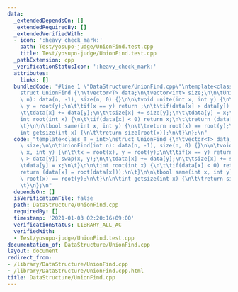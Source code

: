 ```yaml
---
data:
  _extendedDependsOn: []
  _extendedRequiredBy: []
  _extendedVerifiedWith:
  - icon: ':heavy_check_mark:'
    path: Test/yosupo-judge/UnionFind.test.cpp
    title: Test/yosupo-judge/UnionFind.test.cpp
  _pathExtension: cpp
  _verificationStatusIcon: ':heavy_check_mark:'
  attributes:
    links: []
  bundledCode: "#line 1 \"DataStructure/UnionFind.cpp\"\ntemplate<class T = int>\n\
    struct UnionFind {\n\tvector<T> data;\n\tvector<int> size;\n\n\tUnionFind(int\
    \ n): data(n, -1), size(n, 0) {}\n\n\tvoid unite(int x, int y) {\n\t\tx = root(x),\
    \ y = root(y);\n\t\tif(x == y) return ;\n\t\tif(data[x] > data[y]) swap(x, y);\n\
    \t\tdata[x] += data[y];\n\t\tsize[x] += size[y];\n\t\tdata[y] = x;\n\t}\n\n\t\
    int root(int x) {\n\t\tif(data[x] < 0) return x;\n\t\treturn (data[x] = root(data[x]));\n\
    \t}\n\n\tbool same(int x, int y) {\n\t\treturn root(x) == root(y);\n\t}\n\n\t\
    int getsize(int x) {\n\t\treturn size[root(x)];\n\t}\n};\n"
  code: "template<class T = int>\nstruct UnionFind {\n\tvector<T> data;\n\tvector<int>\
    \ size;\n\n\tUnionFind(int n): data(n, -1), size(n, 0) {}\n\n\tvoid unite(int\
    \ x, int y) {\n\t\tx = root(x), y = root(y);\n\t\tif(x == y) return ;\n\t\tif(data[x]\
    \ > data[y]) swap(x, y);\n\t\tdata[x] += data[y];\n\t\tsize[x] += size[y];\n\t\
    \tdata[y] = x;\n\t}\n\n\tint root(int x) {\n\t\tif(data[x] < 0) return x;\n\t\t\
    return (data[x] = root(data[x]));\n\t}\n\n\tbool same(int x, int y) {\n\t\treturn\
    \ root(x) == root(y);\n\t}\n\n\tint getsize(int x) {\n\t\treturn size[root(x)];\n\
    \t}\n};\n"
  dependsOn: []
  isVerificationFile: false
  path: DataStructure/UnionFind.cpp
  requiredBy: []
  timestamp: '2021-01-03 02:20:16+09:00'
  verificationStatus: LIBRARY_ALL_AC
  verifiedWith:
  - Test/yosupo-judge/UnionFind.test.cpp
documentation_of: DataStructure/UnionFind.cpp
layout: document
redirect_from:
- /library/DataStructure/UnionFind.cpp
- /library/DataStructure/UnionFind.cpp.html
title: DataStructure/UnionFind.cpp
---
```

